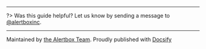 
---

?> Was this guide helpful? Let us know by sending a message to [@alertboxinc](https://twitter.com/alertboxinc).

---

Maintained by [the Alertbox Team](https://github.com/alertbox/gh-quickstart/). Proudly published with [Docsify](https://docsify.js.io)